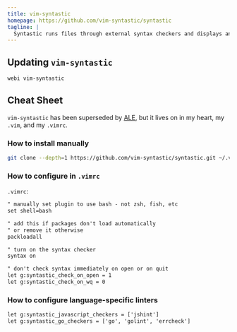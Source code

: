 ```yaml
---
title: vim-syntastic
homepage: https://github.com/vim-syntastic/syntastic
tagline: |
  Syntastic runs files through external syntax checkers and displays any resulting errors to the user.
---
```


## Updating `vim-syntastic`

```sh
webi vim-syntastic
```

## Cheat Sheet

`vim-syntastic` has been superseded by
[ALE](https://github.com/dense-analysis/ale), but it lives on in my heart, my
`.vim`, and my `.vimrc`.

### How to install manually

```sh
git clone --depth=1 https://github.com/vim-syntastic/syntastic.git ~/.vim/pack/plugins/start/vim-syntastic
```

### How to configure in `.vimrc`

`.vimrc`:

```txt
" manually set plugin to use bash - not zsh, fish, etc
set shell=bash

" add this if packages don't load automatically
" or remove it otherwise
packloadall

" turn on the syntax checker
syntax on

" don't check syntax immediately on open or on quit
let g:syntastic_check_on_open = 1
let g:syntastic_check_on_wq = 0
```

### How to configure language-specific linters

```txt
let g:syntastic_javascript_checkers = ['jshint']
let g:syntastic_go_checkers = ['go', 'golint', 'errcheck']
```
